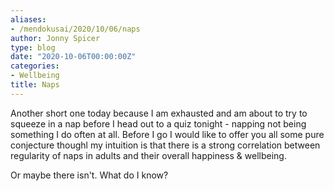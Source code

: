 ```yaml
---
aliases:
- /mendokusai/2020/10/06/naps
author: Jonny Spicer
type: blog
date: "2020-10-06T00:00:00Z"
categories:
- Wellbeing
title: Naps
---
```

Another short one today because I am exhausted and am about to try to squeeze in a nap before I head out to a quiz tonight - napping not being something I do often at all. Before I go
I would like to offer you all some pure conjecture thoughl my intuition is that there is a strong correlation between regularity of naps in adults and their overall happiness &
wellbeing.

Or maybe there isn't. What do I know?
